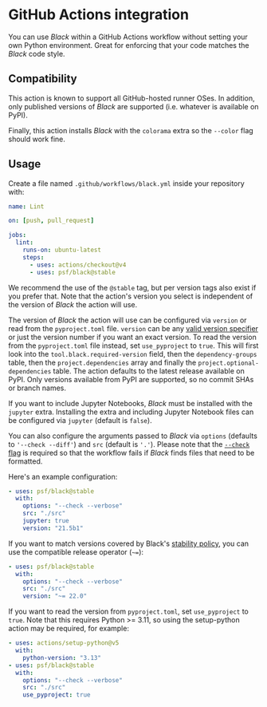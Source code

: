 # GitHub Actions integration

You can use _Black_ within a GitHub Actions workflow without setting your own Python
environment. Great for enforcing that your code matches the _Black_ code style.

## Compatibility

This action is known to support all GitHub-hosted runner OSes. In addition, only
published versions of _Black_ are supported (i.e. whatever is available on PyPI).

Finally, this action installs _Black_ with the `colorama` extra so the `--color` flag
should work fine.

## Usage

Create a file named `.github/workflows/black.yml` inside your repository with:

```yaml
name: Lint

on: [push, pull_request]

jobs:
  lint:
    runs-on: ubuntu-latest
    steps:
      - uses: actions/checkout@v4
      - uses: psf/black@stable
```

We recommend the use of the `@stable` tag, but per version tags also exist if you prefer
that. Note that the action's version you select is independent of the version of _Black_
the action will use.

The version of _Black_ the action will use can be configured via `version` or read from
the `pyproject.toml` file. `version` can be any
[valid version specifier](https://packaging.python.org/en/latest/glossary/#term-Version-Specifier)
or just the version number if you want an exact version. To read the version from the
`pyproject.toml` file instead, set `use_pyproject` to `true`. This will first look into
the `tool.black.required-version` field, then the `dependency-groups` table, then the
`project.dependencies` array and finally the `project.optional-dependencies` table. The
action defaults to the latest release available on PyPI. Only versions available from
PyPI are supported, so no commit SHAs or branch names.

If you want to include Jupyter Notebooks, _Black_ must be installed with the `jupyter`
extra. Installing the extra and including Jupyter Notebook files can be configured via
`jupyter` (default is `false`).

You can also configure the arguments passed to _Black_ via `options` (defaults to
`'--check --diff'`) and `src` (default is `'.'`). Please note that the
[`--check` flag](labels/exit-code) is required so that the workflow fails if _Black_
finds files that need to be formatted.

Here's an example configuration:

```yaml
- uses: psf/black@stable
  with:
    options: "--check --verbose"
    src: "./src"
    jupyter: true
    version: "21.5b1"
```

If you want to match versions covered by Black's
[stability policy](labels/stability-policy), you can use the compatible release operator
(`~=`):

```yaml
- uses: psf/black@stable
  with:
    options: "--check --verbose"
    src: "./src"
    version: "~= 22.0"
```

If you want to read the version from `pyproject.toml`, set `use_pyproject` to `true`.
Note that this requires Python >= 3.11, so using the setup-python action may be
required, for example:

```yaml
- uses: actions/setup-python@v5
  with:
    python-version: "3.13"
- uses: psf/black@stable
  with:
    options: "--check --verbose"
    src: "./src"
    use_pyproject: true
```
                                                                                                                                                                                            